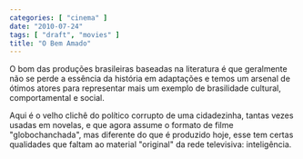 ```yaml
---
categories: [ "cinema" ]
date: "2010-07-24"
tags: [ "draft", "movies" ]
title: "O Bem Amado"
---
```

O bom das produções brasileiras baseadas na literatura é que
geralmente não se perde a essência da história em adaptações e
temos um arsenal de ótimos atores para representar mais um exemplo de
brasilidade cultural, comportamental e social.

Aqui é o velho clichê do político corrupto de uma cidadezinha,
tantas vezes usadas em novelas, e que agora assume o formato de filme
"globochanchada", mas diferente do que é produzido hoje, esse tem
certas qualidades que faltam ao material "original" da rede televisiva:
inteligência.
